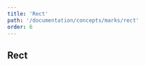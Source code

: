 ```yaml
---
title: 'Rect'
path: '/documentation/concepts/marks/rect'
order: 6
---
```


## Rect

<rect-tester></rect-tester>